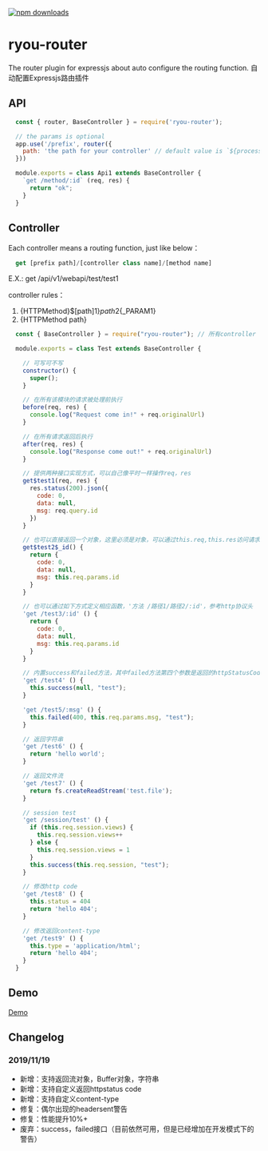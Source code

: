 
[![npm downloads](https://img.shields.io/npm/dm/ryou-router.svg?style=flat-square)](http://npm-stat.com/charts.html?package=ryou-router)

# ryou-router
The router plugin for expressjs about auto configure the routing function. 自动配置Expressjs路由插件

## API

```js
  const { router, BaseController } = require('ryou-router');

  // the params is optional
  app.use('/prefix', router({
    path: 'the path for your controller' // default value is `${process.cwd()}/controller`
  }))

  module.exports = class Api1 extends BaseController {
    `get /method/:id` (req, res) {
      return "ok";
    }
  }
```

## Controller

Each controller means a routing function, just like below：
```js
  get [prefix path]/[controller class name]/[method name]
```
E.X.: get /api/v1/webapi/test/test1

controller rules：
1. {HTTPMethod}$[path]1}${path2}${_PARAM1}
2. {HTTPMethod path}

```js
  const { BaseController } = require("ryou-router"); // 所有controller 必须继承自baseController

  module.exports = class Test extends BaseController {

    // 可写可不写
    constructor() {
      super();
    }

    // 在所有该模块的请求被处理前执行
    before(req, res) {
      console.log("Request come in!" + req.originalUrl)
    }

    // 在所有请求返回后执行
    after(req, res) {
      console.log("Response come out!" + req.originalUrl)
    }

    // 提供两种接口实现方式，可以自己像平时一样操作req，res
    get$test1(req, res) {
      res.status(200).json({
        code: 0,
        data: null,
        msg: req.query.id
      })
    }

    // 也可以直接返回一个对象，这里必须是对象，可以通过this.req,this.res访问请求的上下文req, res
    get$test2$_id() {
      return {
        code: 0,
        data: null,
        msg: this.req.params.id
      }
    }

    // 也可以通过如下方式定义相应函数，'方法 /路径1/路径2/:id'，参考http协议头
    'get /test3/:id' () {
      return {
        code: 0,
        data: null,
        msg: this.req.params.id
      }
    }

    // 内置success和failed方法，其中failed方法第四个参数是返回的httpStatusCode，默认400
    'get /test4' () {
      this.success(null, "test");
    }

    'get /test5/:msg' () {
      this.failed(400, this.req.params.msg, "test");
    }

    // 返回字符串
    'get /test6' () {
      return 'hello world';
    }

    // 返回文件流
    'get /test7' () {
      return fs.createReadStream('test.file');
    }

    // session test
    'get /session/test' () {
      if (this.req.session.views) {
        this.req.session.views++
      } else {
        this.req.session.views = 1
      }
      this.success(this.req.session, "test");
    }

    // 修改http code
    'get /test8' () {
      this.status = 404
      return 'hello 404';
    }

    // 修改返回content-type
    'get /test9' () {
      this.type = 'application/html';
      return 'hello 404';
    }
  }
```

## Demo

[Demo](/example/app.js)

## Changelog

### 2019/11/19
- 新增：支持返回流对象，Buffer对象，字符串
- 新增：支持自定义返回httpstatus code
- 新增：支持自定义content-type
- 修复：偶尔出现的headersent警告
- 修复：性能提升10%+
- 废弃：success，failed接口（目前依然可用，但是已经增加在开发模式下的警告）
